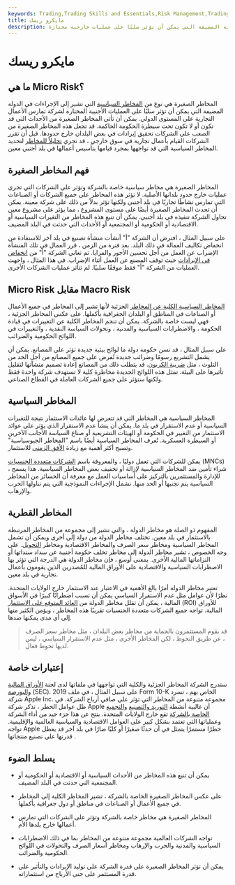 ```yaml
---
keywords: Trading,Trading Skills and Essentials,Risk Management,Trading Skills
title: مايكرو ريسك
description: المخاطر الصغيرة هي نوع من المخاطر السياسية التي تشير إلى الإجراءات السياسية في الدولة المضيفة التي يمكن أن تؤثر سلبًا على عمليات خارجية مختارة.
---
```


# مايكرو ريسك
## ما هي Micro Risk؟

المخاطر الصغيرة هي نوع من [المخاطر السياسية](/politicalrisk) التي تشير إلى الإجراءات في الدولة المضيفة التي يمكن أن تؤثر سلبًا على العمليات الأجنبية المختارة لشركة تمارس الأعمال التجارية على المستوى الدولي. يمكن أن تأتي المخاطر الصغيرة من الأحداث التي قد تكون أو لا تكون تحت سيطرة الحكومة الحاكمة. قد تجعل هذه المخاطر الصغيرة من الصعب على الشركات تحقيق إيرادات في بعض البلدان خارج حدودها. قبل أن تقرر الشركات القيام بأعمال تجارية في سوق خارجي ، قد تجري [تحليلاً للمخاطر](/risk-analysis) لتحديد المخاطر السياسية التي قد تواجهها بمجرد قيامها بتأسيس أعمالها في بلد أجنبي معين.

## فهم المخاطر الصغيرة

المخاطر الصغيرة هي مخاطر سياسية خاصة بالشركة وتؤثر على الشركات التي تجري عمليات خارج حدود بلدانها الأصلية. لا تؤثر هذه المخاطر على جميع الشركات أو الصناعات التي تمارس نشاطًا تجاريًا في بلد أجنبي ولكنها تؤثر بدلاً من ذلك على شركة معينة. يمكن أن تحدث المخاطر الصغيرة أيضًا على مستوى المشروع ، مما يؤثر على مشروع معين تحاول الشركة تنفيذه في بلد أجنبي. يمكن أن تنبع هذه المخاطر من التغيرات السياسية أو الاقتصادية أو الحكومية أو المجتمعية أو الأحداث التي حدثت في البلد المضيف.

على سبيل المثال ، افترض أن الشركة "أ" أنشأت منشأة تصنيع في بلد آخر للاستفادة من انخفاض تكاليف العمالة في ذلك البلد. بعد فترة من الزمن ، قرر العمال في تلك المنشأة الإضراب عن العمل من أجل تحسين الأجور والمزايا. ثم تعاني الشركة "أ" من [انخفاض في الإيرادات](/revenue) حيث توقف المصنع عن العمل أثناء الإضراب. في هذا المثال ، واجهت العمليات من الشركة "أ" فقط موقفًا سلبيًا. لم تتأثر عمليات الشركات الأخرى.

## Micro Risk مقابل Macro Risk

[المخاطر السياسية الكلية عن المخاطر](/macrorisk) الجزئية لأنها تشير إلى المخاطر في جميع الأعمال أو الصناعات في المناطق أو البلدان الجغرافية بأكملها. على عكس المخاطر الجزئية ، فهي ليست خاصة بالشركة. يمكن أن تنجم المخاطر الكلية عن التغييرات في قيادة الحكومة ، والاضطرابات السياسية والمدنية ، وتحولات السياسة النقدية ، والتغييرات في اللوائح الحكومية والضرائب.

على سبيل المثال ، قد تسن حكومة دولة ما لوائح بيئية جديدة تؤثر على المصانع. يمكن أن يشمل التشريع رسومًا وضرائب جديدة تُفرض على جميع المصانع من أجل الحد من التلوث ، مثل [ضريبة الكربون](/carbon-dioxide-tax). قد يتطلب ذلك من المصانع إعادة تصميم منشآتها لتقليل تأثيرها على البيئة. تمثل هذه اللوائح الجديدة مخاطرة كلية لا تستهدف شركة واحدة فقط ولكنها ستؤثر على جميع الشركات العاملة في القطاع الصناعي.

## المخاطر السياسية

المخاطر السياسية هي المخاطر التي قد تتعرض لها عائدات الاستثمار نتيجة للتغيرات السياسية أو عدم الاستقرار في بلد ما. يمكن أن ينشأ عدم الاستقرار الذي يؤثر على عوائد الاستثمار من التغيير في الحكومة أو الهيئات التشريعية أو صناع السياسة الأجانب الآخرين أو السيطرة العسكرية. تُعرف المخاطر السياسية أيضًا باسم "المخاطر الجيوسياسية" وتصبح أكثر أهمية مع زيادة [الأفق الزمني](/timehorizon) للاستثمار.

يمكن للشركات التي تعمل دوليًا ، والمعروفة باسم [الشركات متعددة الجنسيات](/multinationalcorporation) (MNCs) ، شراء تأمين ضد المخاطر السياسية لإزالة أو تخفيف بعض المخاطر السياسية. هذا يسمح للإدارة والمستثمرين بالتركيز على أساسيات العمل مع معرفة أن الخسائر من المخاطر السياسية يتم تجنبها أو الحد منها. تشمل الإجراءات النموذجية التي يتم تناولها الحرب والإرهاب.

## المخاطر القطرية

المفهوم ذو الصلة هو مخاطر الدولة ، والتي تشير إلى مجموعة من المخاطر المرتبطة بالاستثمار في بلد معين. تختلف مخاطر الدولة من دولة إلى أخرى ويمكن أن تشمل المخاطر السياسية ومخاطر سعر الصرف والمخاطر الاقتصادية ومخاطر [التحويل](/transfer-risk). على وجه الخصوص ، تشير مخاطر الدولة إلى مخاطر تخلف حكومة أجنبية عن سداد سنداتها أو التزاماتها المالية الأخرى. بمعنى أوسع ، فإن مخاطر الدولة هي الدرجة التي تؤثر بها الاضطرابات السياسية والاقتصادية على الأوراق المالية للمُصدرين الذين يقومون بأعمال تجارية في بلد معين.

تعتبر مخاطر الدولة أمرًا بالغ الأهمية في الاعتبار عند الاستثمار خارج الولايات المتحدة. نظرًا لأن عوامل مثل عدم الاستقرار السياسي يمكن أن تسبب اضطرابًا كبيرًا في الأسواق المالية ، يمكن أن تقلل مخاطر الدولة من [العائد المتوقع على الاستثمار](/returnoninvestment) (ROI) للأوراق المالية. تواجه جميع الشركات متعددة الجنسيات تقريبًا هذه المخاطر ، ويؤمن الكثير منها إلى أي مدى يمكنها ضدها.

> قد يقوم المستثمرون بالحماية من مخاطر بعض البلدان ، مثل مخاطر سعر الصرف ، عن طريق التحوط ، لكن المخاطر الأخرى ، مثل عدم الاستقرار السياسي ، ليس لديها تحوط فعال.

>

## إعتبارات خاصة

ستدرج الشركة المخاطر الجزئية والكلية التي تواجهها في ملفاتها لدى لجنة [الأوراق المالية](/sec) [والبورصة](/sec) (SEC). على سبيل المثال ، في ملف 2019 Form 10-K الخاص بهم ، تسرد شركة Apple Inc. مجموعة متنوعة من المخاطر التي تؤثر على صافي أرباح الشركة. في ظل عوامل الخطر ، تذكر شركة Apple أن غالبية أنشطة [التوريد والتصنيع](/supplychain) [والتجميع الخاصة بالشركة](/supplychain) تقع خارج الولايات المتحدة. ينتج عن هذا جزء جيد من أداء الشركة وعملياتها التي تعتمد بشكل كبير على العوامل الاقتصادية والسياسية العالمية والإقليمية. تواجه Apple خطرًا مستمرًا يتمثل في أن حدثًا صغيرًا أو كليًا ضارًا في بلد آخر قد يعطل قدرتها على تصنيع منتجاتها .

## يسلط الضوء

- يمكن أن تنبع هذه المخاطر من الأحداث السياسية أو الاقتصادية أو الحكومية أو المجتمعية التي حدثت في البلد المضيف.

- على عكس المخاطر الصغيرة الخاصة بالشركة ، تشير المخاطر الكلية إلى المخاطر في جميع الأعمال أو الصناعات في مناطق أو دول جغرافية بأكملها.

- المخاطر الصغيرة هي مخاطر خاصة بالشركة وتؤثر على الشركات التي تمارس أعمالها خارج بلدها الأم.

- تواجه الشركات العالمية مجموعة متنوعة من المخاطر بما في ذلك الاضطرابات السياسية والمدنية والحرب والإرهاب ومخاطر أسعار الصرف والتحولات في اللوائح الحكومية والضرائب.

- يمكن أن تؤثر المخاطر الصغيرة على قدرة الشركة على توليد الإيرادات والتأثير على قدرة المستثمر على جني الأرباح من استثماراته.

